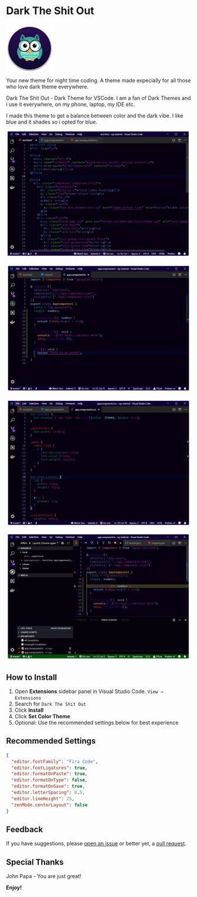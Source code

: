 # Dark The Shit Out

![Dark The Shit Out](images/logo.png)

Your new theme for night time coding. A theme made expecially for all those who love dark theme everywhere.

Dark The Shit Out - Dark Theme for VSCode. I am a fan of Dark Themes and i use it everywhere, on my phone, laptop, my IDE etc.

I made this theme to get a balance between color and the dark vibe. I like blue and it shades so i opted for blue.

![HTML](images/preview-html.png)

![TypeScript](images/preview-typescript.png)

![SCSS](images/preview-css.png)

![DEBUGGING](images/preview-debugging.png)

## How to Install

1. Open **Extensions** sidebar panel in Visual Studio Code. `View → Extensions`
1. Search for `Dark The Shit Out`
1. Click **Install**
1. Click **Set Color Theme**
1. Optional: Use the recommended settings below for best experience

## Recommended Settings

```json
{
  "editor.fontFamily": "Fira Code",
  "editor.fontLigatures": true,
  "editor.formatOnPaste": true,
  "editor.formatOnType": false,
  "editor.formatOnSave": true,
  "editor.letterSpacing": 0.5,
  "editor.lineHeight": 25,
  "zenMode.centerLayout": false
}
```

## Feedback

If you have suggestions, please [open an issue](https://github.com/adisreyaj/vscode-dark-the-shit-out/issues) or better yet, a [pull request](https://github.com/adisreyaj/vscode-dark-the-shit-out/pulls).

## Special Thanks

John Papa - You are just great!

**Enjoy!**
